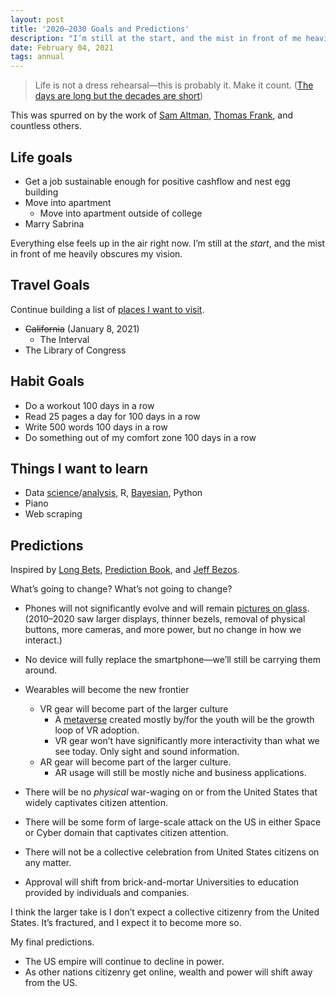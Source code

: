 ```yaml
---
layout: post
title: '2020–2030 Goals and Predictions'
description: "I’m still at the start, and the mist in front of me heavily obscures my vision."
date: February 04, 2021
tags: annual
---
```


> Life is not a dress rehearsal—this is probably it.  Make it count. ([The days are long but the decades are short](https://blog.samaltman.com/the-days-are-long-but-the-decades-are-short))

This was spurred on by the work of [Sam Altman](https://blog.samaltman.com/the-days-are-long-but-the-decades-are-short), [Thomas Frank](https://collegeinfogeek.com/about/meet-the-author/my-impossible-list/), and countless others.

## Life goals
- Get a job sustainable enough for positive cashflow and nest egg building
- Move into apartment
	- Move into apartment outside of college
- Marry Sabrina

Everything else feels up in the air right now. I’m still at the *start*, and the mist in front of me heavily obscures my vision.


## Travel Goals
Continue building a list of [places I want to visit](https://lukasmurdock.com/about#places-i-want-to-visit).
- <del>California</del> (January 8, 2021)
	- The Interval
- The Library of Congress

## Habit Goals
- Do a workout 100 days in a row
- Read 25 pages a day for 100 days in a row
- Write 500 words 100 days in a row
- Do something out of my comfort zone 100 days in a row

## Things I want to learn
- Data [science](https://r4ds.had.co.nz/introduction.html)/[analysis](https://xcelab.net/rm/statistical-rethinking/), R, [Bayesian](https://xcelab.net/rm/statistical-rethinking/), Python
- Piano
- Web scraping

## Predictions

Inspired by [Long Bets](https://longbets.org/), [Prediction Book](https://predictionbook.com/), and [Jeff Bezos](https://fs.blog/2018/11/staying-the-same/).

What’s going to change? What’s not going to change?

- Phones will not significantly evolve and will remain [pictures on glass](http://worrydream.com/#!/ABriefRantOnTheFutureOfInteractionDesign). (2010–2020 saw larger displays, thinner bezels, removal of physical buttons, more cameras, and more power, but no change in how we interact.)
- No device will fully replace the smartphone—we’ll still be carrying them around.
- Wearables will become the new frontier
	- VR gear will become part of the larger culture
		- A [metaverse](https://www.matthewball.vc/all/themetaverse) created mostly by/for the youth will be the growth loop of VR adoption.
		- VR gear won’t have significantly more interactivity than what we see today. Only sight and sound information.
	- AR gear will become part of the larger culture.
		- AR usage will still be mostly niche and business applications.
- There will be no *physical* war-waging on or from the United States that widely captivates citizen attention.
- There will be some form of large-scale attack on the US in either Space or Cyber domain that captivates citizen attention.

- There will not be a collective celebration from United States citizens on any matter.
- Approval will shift from brick-and-mortar Universities to education provided by individuals and companies.


I think the larger take is I don’t expect a collective citizenry from the United States. It’s fractured, and I expect it to become more so.

My final predictions.
- The US empire will continue to decline in power.
- As other nations citizenry get online, wealth and power will shift away from the US.
